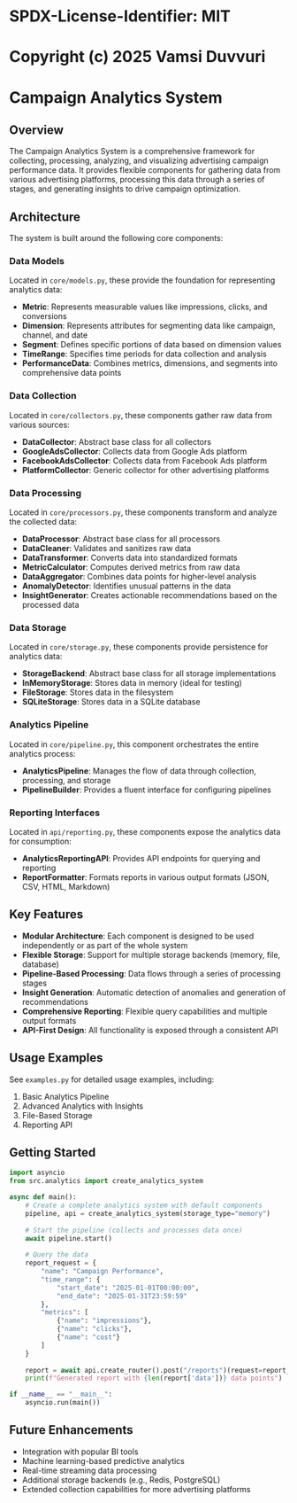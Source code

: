 # SPDX-License-Identifier: MIT
# Copyright (c) 2025 Vamsi Duvvuri

# Campaign Analytics System

## Overview

The Campaign Analytics System is a comprehensive framework for collecting, processing, analyzing, and visualizing advertising campaign performance data. It provides flexible components for gathering data from various advertising platforms, processing this data through a series of stages, and generating insights to drive campaign optimization.

## Architecture

The system is built around the following core components:

### Data Models

Located in `core/models.py`, these provide the foundation for representing analytics data:

- **Metric**: Represents measurable values like impressions, clicks, and conversions
- **Dimension**: Represents attributes for segmenting data like campaign, channel, and date
- **Segment**: Defines specific portions of data based on dimension values
- **TimeRange**: Specifies time periods for data collection and analysis
- **PerformanceData**: Combines metrics, dimensions, and segments into comprehensive data points

### Data Collection

Located in `core/collectors.py`, these components gather raw data from various sources:

- **DataCollector**: Abstract base class for all collectors
- **GoogleAdsCollector**: Collects data from Google Ads platform
- **FacebookAdsCollector**: Collects data from Facebook Ads platform
- **PlatformCollector**: Generic collector for other advertising platforms

### Data Processing

Located in `core/processors.py`, these components transform and analyze the collected data:

- **DataProcessor**: Abstract base class for all processors
- **DataCleaner**: Validates and sanitizes raw data
- **DataTransformer**: Converts data into standardized formats
- **MetricCalculator**: Computes derived metrics from raw data
- **DataAggregator**: Combines data points for higher-level analysis
- **AnomalyDetector**: Identifies unusual patterns in the data
- **InsightGenerator**: Creates actionable recommendations based on the processed data

### Data Storage

Located in `core/storage.py`, these components provide persistence for analytics data:

- **StorageBackend**: Abstract base class for all storage implementations
- **InMemoryStorage**: Stores data in memory (ideal for testing)
- **FileStorage**: Stores data in the filesystem
- **SQLiteStorage**: Stores data in a SQLite database

### Analytics Pipeline

Located in `core/pipeline.py`, this component orchestrates the entire analytics process:

- **AnalyticsPipeline**: Manages the flow of data through collection, processing, and storage
- **PipelineBuilder**: Provides a fluent interface for configuring pipelines

### Reporting Interfaces

Located in `api/reporting.py`, these components expose the analytics data for consumption:

- **AnalyticsReportingAPI**: Provides API endpoints for querying and reporting
- **ReportFormatter**: Formats reports in various output formats (JSON, CSV, HTML, Markdown)

## Key Features

- **Modular Architecture**: Each component is designed to be used independently or as part of the whole system
- **Flexible Storage**: Support for multiple storage backends (memory, file, database)
- **Pipeline-Based Processing**: Data flows through a series of processing stages
- **Insight Generation**: Automatic detection of anomalies and generation of recommendations
- **Comprehensive Reporting**: Flexible query capabilities and multiple output formats
- **API-First Design**: All functionality is exposed through a consistent API

## Usage Examples

See `examples.py` for detailed usage examples, including:

1. Basic Analytics Pipeline
2. Advanced Analytics with Insights
3. File-Based Storage
4. Reporting API

## Getting Started

```python
import asyncio
from src.analytics import create_analytics_system

async def main():
    # Create a complete analytics system with default components
    pipeline, api = create_analytics_system(storage_type="memory")
    
    # Start the pipeline (collects and processes data once)
    await pipeline.start()
    
    # Query the data
    report_request = {
        "name": "Campaign Performance",
        "time_range": {
            "start_date": "2025-01-01T00:00:00",
            "end_date": "2025-01-31T23:59:59"
        },
        "metrics": [
            {"name": "impressions"},
            {"name": "clicks"},
            {"name": "cost"}
        ]
    }
    
    report = await api.create_router().post("/reports")(request=report_request, storage=pipeline.storage)
    print(f"Generated report with {len(report['data'])} data points")

if __name__ == "__main__":
    asyncio.run(main())
```

## Future Enhancements

- Integration with popular BI tools
- Machine learning-based predictive analytics
- Real-time streaming data processing
- Additional storage backends (e.g., Redis, PostgreSQL)
- Extended collection capabilities for more advertising platforms
